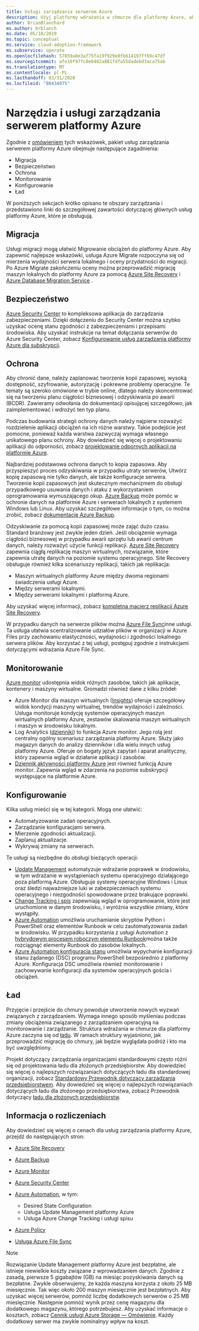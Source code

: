 ```yaml
---
title: Usługi zarządzania serwerem Azure
description: Użyj platformy wdrażania w chmurze dla platformy Azure, aby dowiedzieć się więcej o obszarach w ramach pakietu usług zarządzania serwerem platformy Azure.
author: BrianBlanchard
ms.author: brblanch
ms.date: 05/10/2019
ms.topic: conceptual
ms.service: cloud-adoption-framework
ms.subservice: operate
ms.openlocfilehash: 57859a8e3af75fa19f929e8fb614197ff69c47df
ms.sourcegitcommit: afe10f97fc0e0402a881fdfa55dadebd3aca75ab
ms.translationtype: MT
ms.contentlocale: pl-PL
ms.lasthandoff: 03/31/2020
ms.locfileid: "80434075"
---
```

# <a name="azure-server-management-tools-and-services"></a>Narzędzia i usługi zarządzania serwerem platformy Azure

Zgodnie z [omówieniem](./index.md) tych wskazówek, pakiet usług zarządzania serwerem platformy Azure obejmuje następujące zagadnienia:

- Migracja
- Bezpieczeństwo
- Ochrona
- Monitorowanie
- Konfigurowanie
- Ład

W poniższych sekcjach krótko opisano te obszary zarządzania i przedstawiono linki do szczegółowej zawartości dotyczącej głównych usług platformy Azure, które je obsługują.

## <a name="migrate"></a>Migracja

Usługi migracji mogą ułatwić Migrowanie obciążeń do platformy Azure. Aby zapewnić najlepsze wskazówki, usługa Azure Migrate rozpoczyna się od mierzenia wydajności serwera lokalnego i oceny przydatności do migracji. Po Azure Migrate zakończeniu oceny można przeprowadzić migrację maszyn lokalnych do platformy Azure za pomocą [Azure Site Recovery](https://docs.microsoft.com/azure/site-recovery/site-recovery-overview) i [Azure Database Migration Service](https://docs.microsoft.com/azure/dms/dms-overview) .

## <a name="secure"></a>Bezpieczeństwo

[Azure Security Center](https://docs.microsoft.com/azure/security-center/security-center-intro) to kompleksowa aplikacja do zarządzania zabezpieczeniami. Dzięki dołączeniu do Security Center można szybko uzyskać ocenę stanu zgodności z zabezpieczeniami i przepisami środowiska. Aby uzyskać instrukcje na temat dołączania serwerów do Azure Security Center, zobacz [Konfigurowanie usług zarządzania platformy Azure dla subskrypcji](./onboard-at-scale.md#azure-security-center).

## <a name="protect"></a>Ochrona

Aby chronić dane, należy zaplanować tworzenie kopii zapasowej, wysoką dostępność, szyfrowanie, autoryzację i pokrewne problemy operacyjne. Te tematy są szeroko omówione w trybie online, dlatego należy skoncentrować się na tworzeniu planu ciągłości biznesowej i odzyskiwania po awarii (BCDR). Zawieramy odwołania do dokumentacji opisującej szczegółowo, jak zaimplementować i wdrożyć ten typ planu.

Podczas budowania strategii ochrony danych należy najpierw rozważyć rozdzielenie aplikacji obciążeń na ich różne warstwy. Takie podejście jest pomocne, ponieważ każda warstwa zazwyczaj wymaga własnego unikatowego planu ochrony. Aby dowiedzieć się więcej o projektowaniu aplikacji do odporności, zobacz [projektowanie odpornych aplikacji na platformie Azure](https://docs.microsoft.com/azure/architecture/resiliency).

Najbardziej podstawowa ochrona danych to kopia zapasowa. Aby przyspieszyć proces odzyskiwania w przypadku utraty serwerów, Utwórz kopię zapasową nie tylko danych, ale także konfiguracje serwera. Tworzenie kopii zapasowych jest skutecznym mechanizmem do obsługi przypadkowego usuwania danych i ataku z wykorzystaniem oprogramowania wymuszającego okup. [Azure Backup](https://docs.microsoft.com/azure/backup) może pomóc w ochronie danych na platformie Azure i serwerach lokalnych z systemem Windows lub Linux. Aby uzyskać szczegółowe informacje o tym, co można zrobić, zobacz [dokumentację Azure Backup](https://docs.microsoft.com/azure/backup/backup-overview).

Odzyskiwanie za pomocą kopii zapasowej może zająć dużo czasu. Standard branżowy jest zwykle jeden dzień. Jeśli obciążenie wymaga ciągłości biznesowej w przypadku awarii sprzętu lub awarii centrum danych, należy rozważyć użycie funkcji replikacji. [Azure Site Recovery](https://docs.microsoft.com/azure/site-recovery/site-recovery-overview) zapewnia ciągłą replikację maszyn wirtualnych, rozwiązanie, które zapewnia utratę danych na poziomie systemu operacyjnego. Site Recovery obsługuje również kilka scenariuszy replikacji, takich jak replikacja:

- Maszyn wirtualnych platformy Azure między dwoma regionami świadczenia usługi Azure.
- Między serwerami lokalnymi.
- Między serwerami lokalnymi i platformą Azure.

Aby uzyskać więcej informacji, zobacz [kompletna macierz replikacji Azure Site Recovery](https://docs.microsoft.com/azure/site-recovery/site-recovery-overview#what-can-i-replicate).

W przypadku danych na serwerze plików można [Azure File Sync](https://docs.microsoft.com/azure/storage/files/storage-sync-files-planning)inne usługi. Ta usługa ułatwia scentralizowanie udziałów plików w organizacji w Azure Files przy zachowaniu elastyczności, wydajności i zgodności lokalnego serwera plików. Aby korzystać z tej usługi, postępuj zgodnie z instrukcjami dotyczącymi wdrażania Azure File Sync.

## <a name="monitor"></a>Monitorowanie

[Azure monitor](https://docs.microsoft.com/azure/azure-monitor/overview) udostępnia widok różnych zasobów, takich jak aplikacje, kontenery i maszyny wirtualne. Gromadzi również dane z kilku źródeł:

- Azure Monitor dla maszyn wirtualnych ([Insights](https://docs.microsoft.com/azure/azure-monitor/insights/vminsights-overview)) oferuje szczegółowy widok kondycji maszyny wirtualnej, trendów wydajności i zależności. Usługa monitoruje kondycję systemów operacyjnych maszyn wirtualnych platformy Azure, zestawów skalowania maszyn wirtualnych i maszyn w środowisku lokalnym.
- Log Analytics ([dzienniki](https://docs.microsoft.com/azure/azure-monitor/platform/data-collection#logs)) to funkcja Azure monitor. Jego rolą jest centralny ogólny scenariusz zarządzania platformy Azure. Służy jako magazyn danych do analizy dzienników i dla wielu innych usług platformy Azure. Oferuje on bogaty język zapytań i aparat analityczny, który zapewnia wgląd w działanie aplikacji i zasobów.
- [Dziennik aktywności platformy Azure](https://docs.microsoft.com/azure/azure-monitor/platform/activity-logs-overview) jest również funkcją Azure monitor. Zapewnia wgląd w zdarzenia na poziomie subskrypcji występujące na platformie Azure.

## <a name="configure"></a>Konfigurowanie

Kilka usług mieści się w tej kategorii. Mogą one ułatwić:

- Automatyzowanie zadań operacyjnych.
- Zarządzanie konfiguracjami serwera.
- Mierzenie zgodności aktualizacji.
- Zaplanuj aktualizacje.
- Wykrywaj zmiany na serwerach.

Te usługi są niezbędne do obsługi bieżących operacji:

- [Update Management](https://docs.microsoft.com/azure/automation/automation-update-management) automatyzuje wdrażanie poprawek w środowisku, w tym wdrażanie w wystąpieniach systemu operacyjnego działającego poza platformą Azure. Obsługuje systemy operacyjne Windows i Linux oraz śledzi najważniejsze luki w zabezpieczeniach systemu operacyjnego i niezgodności spowodowane przez brakujące poprawki.
- [Change Tracking i spis](https://docs.microsoft.com/azure/automation/change-tracking) zapewniają wgląd w oprogramowanie, które jest uruchomione w danym środowisku, i wyróżnia wszystkie zmiany, które wystąpiły.
- [Azure Automation](https://docs.microsoft.com/azure/automation/automation-intro) umożliwia uruchamianie skryptów Python i PowerShell oraz elementów Runbook w celu zautomatyzowania zadań w środowisku. W przypadku korzystania z usługi Automation z [hybrydowym procesem roboczym elementu Runbook](https://docs.microsoft.com/azure/automation/automation-hybrid-runbook-worker)można także rozciągnąć elementy Runbook do zasobów lokalnych.
- [Azure Automation konfiguracja stanu](https://docs.microsoft.com/azure/automation/automation-dsc-overview) umożliwia wypychanie konfiguracji stanu żądanego (DSC) programu PowerShell bezpośrednio z platformy Azure. Konfiguracja DSC umożliwia również monitorowanie i zachowywanie konfiguracji dla systemów operacyjnych gościa i obciążeń.

## <a name="govern"></a>Ład

Przyjęcie i przejście do chmury powoduje utworzenie nowych wyzwań związanych z zarządzaniem. Wymaga innego sposób myśleniau podczas zmiany obciążenia związanego z zarządzaniem operacyjną na monitorowanie i zarządzanie. Struktura wdrażania w chmurze dla platformy Azure zaczyna się od [ładu](../../govern/index.md). W ramach struktury wyjaśniono, jak przeprowadzić migrację do chmury, jak będzie wyglądała podróż i kto ma być uwzględniony.

Projekt dotyczący zarządzania organizacjami standardowymi często różni się od projektowania ładu dla złożonych przedsiębiorstw. Aby dowiedzieć się więcej o najlepszych rozwiązaniach dotyczących ładu dla standardowej organizacji, zobacz [Standardowy Przewodnik dotyczący zarządzania przedsiębiorstwem](../../govern/guides/standard/index.md). Aby dowiedzieć się więcej o najlepszych rozwiązaniach dotyczących ładu dla złożonego przedsiębiorstwa, zobacz Przewodnik dotyczący [ładu dla złożonych przedsiębiorstw](../../govern/guides/complex/index.md).

## <a name="billing-information"></a>Informacja o rozliczeniach

Aby dowiedzieć się więcej o cenach dla usług zarządzania platformy Azure, przejdź do następujących stron:

- [Azure Site Recovery](https://azure.microsoft.com/pricing/details/site-recovery)

- [Azure Backup](https://azure.microsoft.com/pricing/details/backup)

- [Azure Monitor](https://azure.microsoft.com/pricing/details/monitor)

- [Azure Security Center](https://azure.microsoft.com/pricing/details/security-center)

- [Azure Automation](https://azure.microsoft.com/pricing/details/automation), w tym:
  - Desired State Configuration
  - Usługa Update Management platformy Azure
  - Usługa Azure Change Tracking i usługi spisu

- [Azure Policy](https://azure.microsoft.com/pricing/details/azure-policy)

- [Usługa Azure File Sync](https://azure.microsoft.com/pricing/details/storage/blobs)

> [!NOTE]
> Rozwiązanie Update Management platformy Azure jest bezpłatne, ale istnieje niewielkie koszty związane z wprowadzaniem danych. Zgodnie z zasadą, pierwsze 5 gigabajtów (GB) na miesiąc pozyskiwania danych są bezpłatne. Zwykle obserwujemy, że każda maszyna korzysta z około 25 MB miesięcznie. Tak więc około 200 maszyn miesięcznie jest bezpłatnych. Aby uzyskać więcej serwerów, pomnóż liczbę dodatkowych serwerów o 25 MB miesięcznie. Następnie pomnóż wynik przez cenę magazynu dla dodatkowego magazynu, którego potrzebujesz. Aby uzyskać informacje o kosztach, zobacz [Cennik usługi Azure Storage — Omówienie](https://azure.microsoft.com/pricing/details/storage). Każdy dodatkowy serwer ma zwykle nominalnyy wpływ na koszt.
